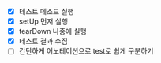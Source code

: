 - [x] 테스트 메소드 실행
- [x] setUp 먼저 실행
- [x] tearDown 나중에 실행
- [x] 테스트 결과 수집
- [ ] 간단하게 어노테이션으로 test로 쉽게 구분하기